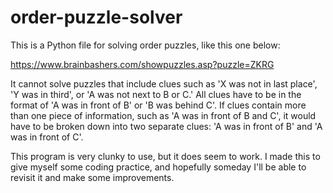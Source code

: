 # order-puzzle-solver
This is a Python file for solving order puzzles, like this one below:

https://www.brainbashers.com/showpuzzles.asp?puzzle=ZKRG

It cannot solve puzzles that include clues such as 'X was not in last place', 'Y was in third', or 'A was not next to B or C.' All clues have to be in the format of 'A was in front of B' or 'B was behind C'. If clues contain more than one piece of information, such as 'A was in front of B and C', it would have to be broken down into two separate clues: 'A was in front of B' and 'A was in front of C'.

This program is very clunky to use, but it does seem to work. I made this to give myself some coding practice, and hopefully someday I'll be able to revisit it and make some improvements. 

